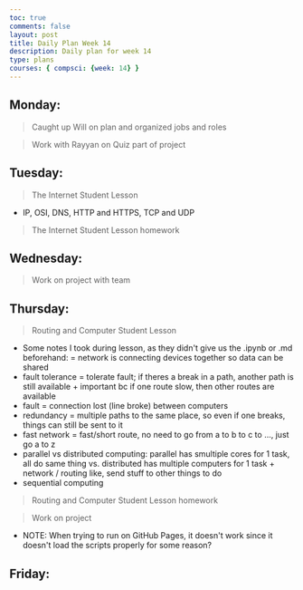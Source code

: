 ```yaml
---
toc: true
comments: false
layout: post
title: Daily Plan Week 14
description: Daily plan for week 14
type: plans
courses: { compsci: {week: 14} }
---
```


## Monday:
> Caught up Will on plan and organized jobs and roles

> Work with Rayyan on Quiz part of project

## Tuesday:
> The Internet Student Lesson
- IP, OSI, DNS, HTTP and HTTPS, TCP and UDP

> The Internet Student Lesson homework

## Wednesday:
> Work on project with team

## Thursday:
> Routing and Computer Student Lesson
- Some notes I took during lesson, as they didn't give us the .ipynb or .md beforehand:
= network is connecting devices together so data can be shared
- fault tolerance = tolerate fault; if theres a break in a path, another path is still available + important bc if one route slow, then other routes are available
- fault = connection lost (line broke) between computers
- redundancy = multiple paths to the same place, so even if one breaks, things can still be sent to it
- fast network = fast/short route, no need to go from a to b to c to ..., just go a to z
- parallel vs distributed computing: parallel has smultiple cores for 1 task, all do same thing vs. distributed has multiple computers for 1 task + network / routing like, send stuff to other things to do
- sequential computing 

> Routing and Computer Student Lesson homework

> Work on project
- NOTE: When trying to run on GitHub Pages, it doesn't work since it doesn't load the scripts properly for some reason?

## Friday:
> 